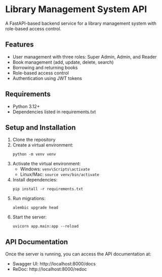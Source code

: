 # Library Management System API

A FastAPI-based backend service for a library management system with role-based access control.

## Features

- User management with three roles: Super Admin, Admin, and Reader
- Book management (add, update, delete, search)
- Borrowing and returning books
- Role-based access control
- Authentication using JWT tokens

## Requirements

- Python 3.12+
- Dependencies listed in requirements.txt

## Setup and Installation

1. Clone the repository
2. Create a virtual environment:
   ```
   python -m venv venv
   ```
3. Activate the virtual environment:
   - Windows: `venv\Scripts\activate`
   - Linux/Mac: `source venv/bin/activate`
4. Install dependencies:
   ```
   pip install -r requirements.txt
   ```
5. Run migrations:
   ```
   alembic upgrade head
   ```
6. Start the server:
   ```
   uvicorn app.main:app --reload
   ```

## API Documentation

Once the server is running, you can access the API documentation at:

- Swagger UI: http://localhost:8000/docs
- ReDoc: http://localhost:8000/redoc
